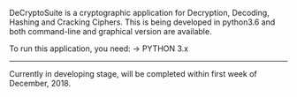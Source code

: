 DeCryptoSuite is a cryptographic application for Decryption, Decoding, Hashing and Cracking Ciphers.
This is being developed in python3.6 and both command-line and graphical version are available.

To run this application, you need:
-> PYTHON 3.x

___________________________________________________________________________________________________
Currently in developing stage, will be completed within first week of December, 2018.
    
  

